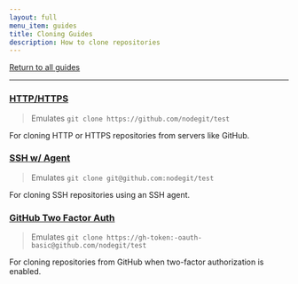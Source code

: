 ```yaml
---
layout: full
menu_item: guides
title: Cloning Guides
description: How to clone repositories
---
```


[Return to all guides](../)

* * *

### [HTTP/HTTPS](http/)

  > Emulates `git clone https://github.com/nodegit/test`

  For cloning HTTP or HTTPS repositories from servers like GitHub.

### [SSH w/ Agent](ssh-with-agent/)

  > Emulates `git clone git@github.com:nodegit/test`

  For cloning SSH repositories using an SSH agent.

### [GitHub Two Factor Auth](gh-two-factor/)

  > Emulates `git clone https://gh-token:-oauth-basic@github.com/nodegit/test`

  For cloning repositories from GitHub when two-factor authorization is
  enabled.
